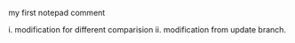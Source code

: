 my first notepad comment

i. modification for different comparision
ii. modification from update branch.